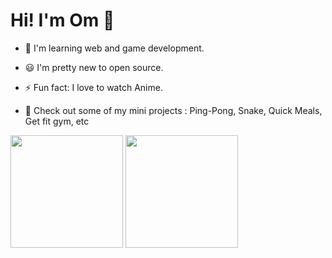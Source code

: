# Hi! I'm Om 👋 

- 🌱 I'm learning web and game development.
- 😃 I'm pretty new to open source.
- ⚡ Fun fact: I love to watch Anime.

- 🤗 Check out some of my mini projects : Ping-Pong, Snake, Quick Meals, Get fit gym, etc

<p>
  <img height="180em" src="https://github-readme-stats.vercel.app/api?username=omkakatkar&show_icons=true&hide_border=true&&count_private=true&include_all_commits=true" />
  <img height="180em" src="https://github-readme-stats.vercel.app/api/top-langs/?username=omkakatkar&exclude_repo=KNN-Image-Classification&show_icons=true&hide_border=true&layout=compact&langs_count=8"/>
</p>

